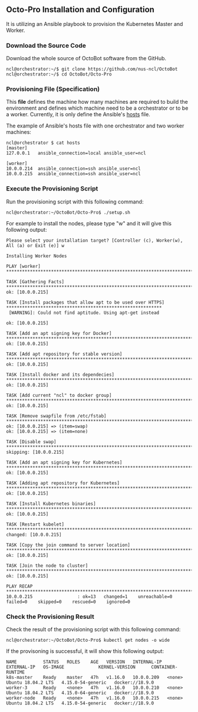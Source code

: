 ## Octo-Pro Installation and Configuration

It is utilizing an Ansible playbook to provision the Kubernetes Master and Worker.

### Download the Source Code

Download the whole source of OctoBot software from the GitHub.

```console
ncl@orchestrator:~/$ git clone https://github.com/nus-ncl/OctoBot
ncl@orchestrator:~/$ cd OctoBot/Octo-Pro
```

### Provisioning File (Specification)
This **file** defines the machine how many machines are required to build the environment and defines which machine need to be a orchestrator or to be a worker. Currently, it is only define the Ansible's [hosts](hosts) file.

The example of Ansible's hosts file with one orchestrator and two worker machines:
```console
ncl@orchestrator $ cat hosts
[master]
127.0.0.1   ansible_connection=local ansible_user=ncl

[worker]
10.0.0.214  ansible_connection=ssh ansible_user=ncl
10.0.0.215  ansible_connection=ssh ansible_user=ncl
``` 
### Execute the Provisioning Script
Run the provisioning script with this following command:
```console
ncl@orchestrator:~/OctoBot/Octo-Pro$ ./setup.sh
```
For example to install the nodes, please type "w" and it will give this following output:
```console 
Please select your installation target? [Controller (c), Worker(w), All (a) or Exit (e)] w

Installing Worker Nodes

PLAY [worker] **********************************************************************************************************

TASK [Gathering Facts] *************************************************************************************************
ok: [10.0.0.215]

TASK [Install packages that allow apt to be used over HTTPS] ***********************************************************
 [WARNING]: Could not find aptitude. Using apt-get instead

ok: [10.0.0.215]

TASK [Add an apt signing key for Docker] *******************************************************************************
ok: [10.0.0.215]

TASK [Add apt repository for stable version] ***************************************************************************
ok: [10.0.0.215]

TASK [Install docker and its dependecies] ******************************************************************************
ok: [10.0.0.215]

TASK [Add current "ncl" to docker group] *******************************************************************************
ok: [10.0.0.215]

TASK [Remove swapfile from /etc/fstab] *********************************************************************************
ok: [10.0.0.215] => (item=swap)
ok: [10.0.0.215] => (item=none)

TASK [Disable swap] ****************************************************************************************************
skipping: [10.0.0.215]

TASK [Add an apt signing key for Kubernetes] ***************************************************************************
ok: [10.0.0.215]

TASK [Adding apt repository for Kubernetes] ****************************************************************************
ok: [10.0.0.215]

TASK [Install Kubernetes binaries] *************************************************************************************
ok: [10.0.0.215]

TASK [Restart kubelet] *************************************************************************************************
changed: [10.0.0.215]

TASK [Copy the join command to server location] ************************************************************************
ok: [10.0.0.215]

TASK [Join the node to cluster] ****************************************************************************************
ok: [10.0.0.215]

PLAY RECAP *************************************************************************************************************
10.0.0.215                 : ok=13   changed=1    unreachable=0    failed=0    skipped=0    rescued=0    ignored=0   

```

### Check the Provisioning Result
Check the result of the provisioning script with this following command:

```console
ncl@orchestrator:~/OctoBot/Octo-Pro$ kubectl get nodes -o wide
```
If the provisoning is successful, it will show this following output:
```console
NAME          STATUS   ROLES    AGE   VERSION   INTERNAL-IP    EXTERNAL-IP   OS-IMAGE             KERNEL-VERSION      CONTAINER-RUNTIME
k8s-master    Ready    master   47h   v1.16.0   10.0.0.209   <none>        Ubuntu 18.04.2 LTS   4.15.0-54-generic   docker://18.9.0
worker-3      Ready    <none>   47h   v1.16.0   10.0.0.210   <none>        Ubuntu 18.04.2 LTS   4.15.0-64-generic   docker://18.9.0
worker-node   Ready    <none>   47h   v1.16.0   10.0.0.215   <none>        Ubuntu 18.04.2 LTS   4.15.0-54-generic   docker://18.9.0

```
